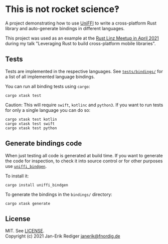 # This is not rocket science‽

A project demonstrating how to use [UniFFI] to write a cross-platform Rust library and auto-generate bindings in different languages.

This project was used as an example at the [Rust Linz Meetup in April 2021](https://www.meetup.com/Rust-Linz/events/276521001/) during my talk "Leveraging Rust to build cross-platform mobile libraries".

## Tests

Tests are implemented in the respective languages. See [`tests/bindings/`](tests/bindings/) for a list of all implemented language bindings.

You can run all binding tests using `cargo`:

```
cargo xtask test
```

Caution: This will require `swift`, `kotlinc` and `python3`.
If you want to run tests for only a single language you can do so:

```
cargo xtask test kotlin
cargo xtask test swift
cargo xtask test python
```

## Generate bindings code

When just testing all code is generated at build time.
If you want to generate the code for inspection,
to check it into source control or for other purposes
use [`uniffi_bindgen`].

To install it:

```
cargo install uniffi_bindgen
```

To generate the bindings in the `bindings/` directory:

```
cargo xtask generate
```


## License

MIT. See [LICENSE](LICENSE).  
Copyright (c) 2021 Jan-Erik Rediger <janerik@fnordig.de>

[uniffi]: https://github.com/mozilla/uniffi-rs
[`uniffi_bindgen`]: https://crates.io/crates/uniffi_bindgen
